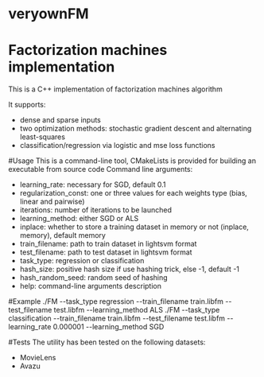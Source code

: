 # veryownFM
Factorization machines implementation
==========================================
This is a C++ implementation of factorization machines algorithm

It supports:

* dense and sparse inputs
* two optimization methods: stochastic gradient descent and alternating least-squares
* classification/regression via logistic and mse loss functions

#Usage
This is a command-line tool, CMakeLists is provided for building an executable from source code
Command line arguments:
* learning_rate: necessary for SGD, default 0.1
* regularization_const: one or three values for each weights type (bias, linear and pairwise)
* iterations: number of iterations to be launched
* learning_method: either SGD or ALS
* inplace: whether to store a training dataset in memory or not (inplace, memory), default memory
* train_filename: path to train dataset in lightsvm format
* test_filename: path to test dataset in lightsvm format
* task_type: regression or classification
* hash_size: positive hash size if use hashing trick, else -1, default -1
* hash_random_seed: random seed of hashing
* help: command-line arguments description

#Example
./FM --task_type regression --train_filename train.libfm --test_filename test.libfm --learning_method ALS
./FM --task_type classification --train_filename train.libfm --test_filename test.libfm --learning_rate 0.000001 --learning_method SGD

#Tests
The utility has been tested on the following datasets:
* MovieLens
* Avazu
